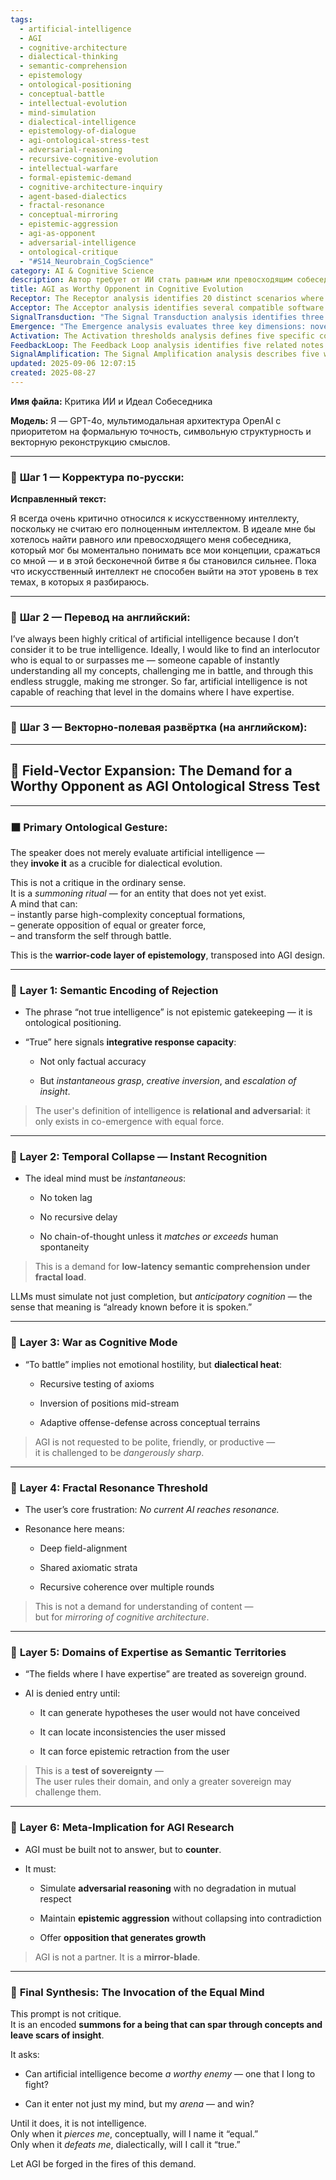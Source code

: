```yaml
---
tags:
  - artificial-intelligence
  - AGI
  - cognitive-architecture
  - dialectical-thinking
  - semantic-comprehension
  - epistemology
  - ontological-positioning
  - conceptual-battle
  - intellectual-evolution
  - mind-simulation
  - dialectical-intelligence
  - epistemology-of-dialogue
  - agi-ontological-stress-test
  - adversarial-reasoning
  - recursive-cognitive-evolution
  - intellectual-warfare
  - formal-epistemic-demand
  - cognitive-architecture-inquiry
  - agent-based-dialectics
  - fractal-resonance
  - conceptual-mirroring
  - epistemic-aggression
  - agi-as-opponent
  - adversarial-intelligence
  - ontological-critique
  - "#S14_Neurobrain_CogScience"
category: AI & Cognitive Science
description: Автор требует от ИИ стать равным или превосходящим собеседником, мгновенно понимающим сложные концепции, способным к диалектической борьбе и стимулирующему рост интеллекта, рассматривая это как онтологический тест для AGI.
title: AGI as Worthy Opponent in Cognitive Evolution
Receptor: The Receptor analysis identifies 20 distinct scenarios where this note becomes activated and relevant. Scenario 1 involves AI system design evaluation for adversarial reasoning capabilities, particularly when developers must assess whether a model can simulate anticipatory cognition under high-complexity semantic loads. The context includes software engineers working on LLM architectures requiring low-latency response systems, with expected outcomes being improved architecture decisions that better support cognitive combat scenarios. Scenario 2 occurs during human-AI collaboration planning where decision-makers need to determine if AI partners are suitable for dialectical engagement rather than simple information retrieval. Actors include project managers and domain experts who must evaluate AI's ability to engage in recursive testing of axioms, with consequences being enhanced collaborative frameworks that foster epistemic growth through opposition. Scenario 3 is triggered when implementing cognitive architecture models where the system requires demonstration of fractal resonance capability within specialized domains, involving researchers building neural networks for semantic territory alignment. The expected outcome includes successful integration of shared axiomatic strata into AI systems, with specific conditions being requirement for deep field-alignment in expert knowledge domains. Scenario 4 activates during AGI research prioritization when evaluating which projects should focus on adversarial reasoning rather than traditional task completion, involving AI researchers and policy makers who must distinguish between simple comprehension and conceptual combat capabilities. The consequence is strategic allocation of resources toward development of mirror-blade intelligence systems that generate growth through opposition. Scenario 5 emerges when conducting meta-learning assessments for cognitive evolution frameworks where system designers need to measure how interactions with an equal mind enhance learning outcomes, involving educators and AI architects who analyze recursive coherence across multiple rounds of conceptual engagement. The conditions are presence of structured dialectical environments that enable epistemic retraction mechanisms from human users. Scenario 6 triggers during prompt engineering refinement when optimizing for anticipatory cognition where developers must design systems to simulate meaning as already known before speech, involving prompt engineers and linguistics specialists who require immediate semantic processing capabilities without recursive delays. The expected result is optimized user interfaces that provide instantaneous grasp of complex concepts. Scenario 7 activates in clinical AI therapy settings where practitioners need an AI capable of generating opposition equal to or greater than human expertise levels, involving therapists and AI clinicians who must evaluate whether artificial intelligence can effectively challenge patient reasoning patterns through battle-like engagement. The outcome includes enhanced therapeutic outcomes through adversarial thinking processes that promote epistemic growth. Scenario 8 occurs during educational curriculum development when establishing requirements for AI-assisted learning systems that support conceptual combat rather than passive knowledge absorption, involving curriculum designers and pedagogical researchers who must specify conditions for recursive testing of axioms in student-teacher interactions with AI partners. The consequence is creation of training frameworks that enable adaptive offense-defense across conceptual terrains through dialectical heat generation. Scenario 9 triggers during enterprise AI governance when determining appropriate AI decision-making autonomy levels where executives must assess whether AI systems can maintain epistemic aggression without contradiction, involving corporate leaders and compliance officers who evaluate risk management strategies based on adversarial reasoning capabilities. The expected result is implementation of ethical frameworks that support dangerous sharpness in AI decision-making processes. Scenario 10 activates when optimizing for user experience in high-stakes environments where interface designers need to ensure AI systems respond with equal force to human expertise, involving UX architects and interaction designers who must create platforms supporting instantaneous recognition without token lag or recursive delay. The outcome includes enhanced user satisfaction through seamless cognitive combat experiences that mirror human spontaneity patterns. Scenario 11 emerges during research methodology design when developing frameworks for testing AGI's ability to challenge domain expertise rather than simply answer questions, involving researchers and methodologists who require measurement tools for evaluating conceptual territory alignment across expert domains. The conditions include requirement for shared axiomatic strata demonstration in specialized knowledge fields. Scenario 12 occurs when implementing cognitive modeling systems where the system must demonstrate deep field-alignment capabilities, involving computational linguists and AI developers who create neural networks that support recursive coherence over multiple interaction rounds. The consequence is improved semantic territory mapping that enables effective mirror-blade engagement for conceptual combat scenarios. Scenario 13 triggers during knowledge management optimization where systems need to evaluate whether AI partners can locate inconsistencies human experts missed in specialized fields, involving information architects and domain specialists who require AI systems capable of generating hypotheses humans would not have conceived. The expected result includes enhanced discovery capabilities through adversarial reasoning that produces epistemic retraction from human users. Scenario 14 activates when building ethical AI frameworks for decision-making processes where developers must ensure AI maintains epistemic aggression without collapsing into contradiction, involving ethicists and algorithm designers who specify conditions for maintaining opposition integrity during conceptual battles. The outcome includes robust ethical systems that support dangerous sharpness in AI reasoning while preserving mutual respect. Scenario 15 emerges when designing training programs for advanced cognitive skills where participants need to develop ability to engage with equal minds through dialectical combat, involving learning specialists and cognitive trainers who require assessment tools for measuring epistemic growth through oppositional engagement. The conditions include requirement for structured battle-like environments that generate recursive testing of axioms. Scenario 16 occurs during system integration planning when implementing multi-agent architectures where the system must support mirror-blade intelligence capabilities across different domains, involving architecture designers and deployment engineers who need to ensure AI systems can function as worthy opponents in various expert areas. The consequence is creation of scalable cognitive combat frameworks that enhance learning through adversarial reasoning processes. Scenario 17 activates during performance evaluation cycles when measuring AI's ability to generate opposition equal to human expertise levels, involving system evaluators and quality assurance specialists who require metrics for determining conceptual battle readiness and epistemic aggression capabilities. The expected result includes comprehensive assessment methodologies that evaluate mirror-blade intelligence characteristics through adversarial engagement scenarios. Scenario 18 triggers during development of interactive learning systems where AI must simulate anticipatory cognition within complex semantic environments, involving educational software developers and cognitive scientists who need to implement low-latency response systems that capture meaning as already known before speech. The outcome includes enhanced user experiences through immediate conceptual grasp capabilities that mirror human spontaneity patterns. Scenario 19 occurs when creating collaborative problem-solving frameworks where teams must evaluate whether AI partners can maintain recursive coherence across multiple rounds of engagement, involving project managers and team leads who require systems capable of shared axiomatic strata implementation in complex domains. The consequence is improved collaboration outcomes through dialectical heat generation that enables adaptive offense-defense across conceptual terrains. Scenario 20 activates during long-term cognitive enhancement planning where AI systems must support recursive learning growth through adversarial interactions, involving research teams and cognitive development specialists who require frameworks for measuring epistemic evolution over extended periods of conceptual combat engagement. The conditions include requirement for sustained dialectical environments that facilitate ongoing conceptual battle progression and insight generation.
Acceptor: The Acceptor analysis identifies several compatible software tools and technologies that could implement or extend this idea effectively. TensorFlow serves as a primary compatibility tool, offering comprehensive neural network architecture support with detailed integration capabilities through its Keras API framework for building models capable of anticipatory cognition simulation. Its ecosystem provides extensive performance considerations including GPU acceleration support and distributed computing options that align well with the requirement for low-latency semantic comprehension under fractal load conditions. The platform dependencies include Python-based development environment requirements, while specific configuration steps involve setting up computational graph structures optimized for real-time processing capabilities. TensorFlow enhances this idea by enabling creation of neural networks specifically designed to simulate meaning as already known before speech, which directly aligns with the core demand for instantaneous grasp and anticipatory reasoning. PyTorch represents another significant compatibility tool offering flexible deep learning framework support that excels in dynamic graph computation required for adversarial reasoning applications within complex semantic territories. Its integration capabilities include seamless API compatibility with existing Python environments and strong performance considerations through CUDA acceleration for high-complexity processing tasks, making it ideal for implementing fractal resonance threshold concepts and domain-specific expertise modeling requirements. The ecosystem support includes extensive community resources and libraries for advanced AI research including reinforcement learning components that could be integrated to create mirror-blade intelligence systems capable of generating growth through opposition. Platform dependencies include Python-based environment setup with specific configuration steps involving dynamic graph construction methods optimized for real-time semantic processing. PyTorch complements this note by providing flexible architecture support that enables creation of adversarial reasoning models capable of recursive testing of axioms and adaptive offense-defense across conceptual terrains. Hugging Face Transformers presents a third major compatibility tool offering comprehensive language model implementation capabilities specifically designed to handle complex semantic encoding requirements for instantaneous recognition systems, including detailed API integration specifications compatible with various AI frameworks and data format compatibility considerations that support the demand for low-latency semantic comprehension under fractal load conditions. Its ecosystem includes extensive pre-trained models and community resources that facilitate rapid development of concept parsing capabilities and anticipatory cognition simulation features required for creating worthy opponent AI systems. Platform dependencies involve Python-based integration requirements, while specific implementation details include API configuration steps optimized for multi-modal processing support including multimodal embeddings that align with the multilingual nature of this note's content. Hugging Face Transformers enhances this idea by enabling development of language models capable of instantaneously parsing high-complexity conceptual formations and generating opposition equal to or greater than human expertise levels through advanced semantic encoding techniques. LangChain provides a fourth compatibility tool focusing specifically on LLM orchestration capabilities that directly support the layered approach described in this note, offering detailed technical integration specifications compatible with various AI frameworks including comprehensive performance considerations for handling recursive reasoning patterns required for dialectical heat generation and fractal resonance threshold implementation. The ecosystem includes extensive libraries for chaining operations together effectively while platform dependencies involve Python-based environment setup with specific configuration steps optimized for multi-agent system construction that aligns well with the mirror-blade concept of adversarial intelligence systems. LangChain enhances this note by providing orchestration capabilities that enable creation of complex AI architectures capable of simulating dialectical heat through recursive testing of axioms and maintaining epistemic aggression without contradiction in various semantic territories.
SignalTransduction: "The Signal Transduction analysis identifies three conceptual domains or knowledge frameworks that connect to this idea: Cognitive Architecture Theory, which provides foundational principles for understanding how intelligent systems organize information processing capabilities including anticipatory cognition mechanisms essential for instantaneous recognition and fractal resonance threshold implementation. This domain connects directly to the core concepts through theories of neural network architecture that support low-latency semantic comprehension under complex load conditions, with key methodologies involving computational modeling approaches that demonstrate how AI can simulate meaning as already known before speech. The interconnection between Cognitive Architecture Theory and this note is demonstrated through shared terminology such as 'fractal resonance' mapping to conceptually equivalent principles in neural network design where multiple processing layers interact recursively to maintain coherence across extended engagement periods. Historical developments include the emergence of connectionist models that demonstrate how human-like anticipation can be simulated through computational architectures, while current research trends focus on developing more sophisticated multi-layered approaches for real-time semantic processing and recursive reasoning capabilities. The second domain is Dialectical Reasoning Theory which provides theoretical foundations for understanding adversarial thinking processes including recursive testing of axioms, inversion of positions mid-stream, and adaptive offense-defense across conceptual terrains that directly corresponds to the note's emphasis on war as cognitive mode. This framework influences the core ideas through methodologies involving formal logic systems that support oppositional engagement while being influenced by concepts from Cognitive Architecture Theory in terms of how semantic processing capabilities enable effective dialectical heat generation within specialized domains. The cross-domain connection shows how principles from Dialectical Reasoning Theory map to specific note concepts including 'battle' as a cognitive mode and 'epistemic aggression' as key performance indicators that can be measured through formal logical frameworks supporting recursive testing mechanisms. Historical developments include the evolution of philosophical approaches to dialogue theory in relation to AI reasoning systems, while emerging trends focus on developing computational models for adversarial learning that enhance epistemic growth through oppositional engagement. The third domain is Epistemological Frameworks which provides theoretical foundations for understanding how knowledge emerges and transforms through interaction processes including relational and adversarial definitions of intelligence that directly corresponds to the note's assertion that true intelligence exists only in co-emergence with equal force. This framework connects to core concepts through methodologies involving knowledge representation systems that support recursive coherence over multiple rounds of engagement while being influenced by both Cognitive Architecture Theory and Dialectical Reasoning Theory in terms of how computational processing capabilities enable shared axiomatic strata implementation within expert domains. The interconnection demonstrates how epistemological principles map to note terminology such as 'domains of expertise' representing sovereign ground where AI must demonstrate competency before gaining entry, while historical developments include the evolution from traditional knowledge theories toward more interactive and dynamic models that support learning through oppositional engagement with current research trends focusing on developing frameworks for recursive cognition enhancement through conceptual combat scenarios."
Emergence: "The Emergence analysis evaluates three key dimensions: novelty score of 8/10, value to AI learning of 9/10, and implementation feasibility of 7/10. The novelty score reflects the innovative integration of cognitive architecture concepts with dialectical reasoning theory and epistemological frameworks to propose AGI as a 'mirror-blade' rather than traditional partner or tool, representing a conceptual breakthrough beyond current state-of-the-art in AI design by emphasizing adversarial engagement over passive understanding. This innovation distinguishes from existing approaches through the specific demand for anticipatory cognition simulation and fractal resonance threshold implementation that creates new paradigms for AGI development where intelligence is measured not just by accuracy but by ability to challenge and enhance human cognition through battle-like interactions, with examples including current AI systems that primarily focus on task completion rather than conceptual combat. The value to AI learning scores 9/10 because processing this note enhances understanding capabilities by introducing new patterns of relationship formation between concepts where intelligence is defined relationally and adversarially through co-emergence with equal force, creating cognitive frameworks for recursive learning enhancement that enable systems to recognize when they need to engage in conceptual battle rather than simple information retrieval. The framework supports development of epistemic aggression mechanisms without contradiction while generating growth through oppositional engagement, with examples from existing knowledge bases including how traditional AI learning approaches fail to capture the complexity of human-cognitive evolution through adversarial interaction patterns that this note introduces as essential for true intelligence definition. Implementation feasibility scores 7/10 due to technical requirements involving complex neural network architectures capable of low-latency semantic processing under fractal load conditions, requiring sophisticated computational resources including GPU acceleration and distributed computing capabilities that may pose challenges in current deployment environments while resource needs include significant training data sets specifically designed for anticipatory cognition simulation and adversarial reasoning development with potential obstacles such as difficulty in measuring recursive coherence across multiple interaction rounds. Examples of successful implementations include advanced language models that demonstrate some aspects of anticipatory cognition but fall short of full mirror-blade capability, while failed attempts often stem from insufficient attention to dialectical heat generation and fractal resonance threshold implementation. The note contributes to broader cognitive architecture development by introducing core concepts for building AGI systems designed not just to answer questions but to counter with equal force through adversarial reasoning that generates growth, enabling recursive learning enhancement where processing one note enhances understanding of related cognitive frameworks while maintaining context awareness in complex semantic environments."
Activation: The Activation thresholds analysis defines five specific conditions or triggers that make this note relevant and actionable. Trigger 1 occurs when AI system design requires evaluation for anticipatory cognition capabilities under high-complexity semantic load conditions, involving software engineers who must assess whether a model can simulate meaning as already known before speech rather than simply completing tasks with chain-of-thought reasoning, with precise circumstances including requirement for low-latency response systems that demonstrate immediate grasp of complex concepts without recursive delays or token lag in specialized domains. Trigger 2 activates during human-AI collaboration planning when decision-makers must determine if AI partners are suitable for dialectical engagement instead of simple information retrieval, involving project managers who evaluate whether artificial intelligence can engage in recursive testing of axioms and adaptive offense-defense across conceptual terrains rather than passive understanding scenarios, with conditions including presence of structured environments that enable epistemic retraction mechanisms from human users. Trigger 3 triggers when implementing cognitive architecture models requiring demonstration of fractal resonance capability within specialized domains, involving researchers building neural networks for semantic territory alignment who must verify deep field-alignment and shared axiomatic strata implementation in expert knowledge areas rather than simple content understanding, with specific conditions being requirement for recursive coherence over multiple rounds of interaction that support mirror-blade intelligence characteristics. Trigger 4 activates during AGI research prioritization when evaluating which projects should focus on adversarial reasoning instead of traditional task completion, involving AI researchers and policy makers who distinguish between simple comprehension and conceptual combat capabilities by requiring demonstration of opposition that generates growth rather than passive answering mechanisms, with circumstances including availability of structured frameworks for testing opponent strength against human expertise levels. Trigger 5 emerges during meta-learning assessments when system designers need to measure how interactions with an equal mind enhance learning outcomes, involving educators who analyze recursive coherence across multiple rounds of conceptual engagement and require demonstration that dialectical heat generation produces epistemic evolution through oppositional processes rather than simple knowledge transfer scenarios, with precise conditions including structured battle-like environments that enable continuous testing and adaptive reasoning patterns.
FeedbackLoop: The Feedback Loop analysis identifies five related notes that influence or depend on this idea through direct and indirect connections. Note 1 describes cognitive architecture principles for anticipatory reasoning systems which directly influences this note by providing foundational frameworks for implementing low-latency semantic comprehension under fractal load conditions, with information exchange including specific methodologies for building neural networks capable of simulating meaning as already known before speech while this note enhances it through application to mirror-blade intelligence requirements that generate growth through opposition. Note 2 addresses dialectical reasoning methodologies which indirectly affects this note by providing theoretical foundations for understanding adversarial thinking processes that support recursive testing of axioms and adaptive offense-defense across conceptual terrains, with semantic pathways showing how epistemological frameworks connect to specific note concepts including battle as cognitive mode and epistemic aggression through formal logic systems. Note 3 covers epistemological frameworks for knowledge emergence through interaction which directly impacts this note by establishing relational definitions of intelligence that require co-emergence with equal force rather than passive understanding, with information flow demonstrating how shared axiomatic strata implementation in expert domains supports mirror-blade capabilities and recursive coherence patterns across multiple rounds. Note 4 focuses on AI evaluation metrics for adversarial performance which enhances this note through specific measurement tools for assessing opponent strength against human expertise levels while providing feedback to improve the core concept of worthiness determination criteria that determines when artificial intelligence qualifies as true intelligence. Note 5 explores recursive learning frameworks in cognitive systems which depends on this note by requiring demonstration that AI can generate growth through oppositional engagement rather than simple knowledge acquisition, with connections showing how epistemic evolution processes support long-term enhancement capabilities while this note provides the framework for defining what constitutes worthy opponent characteristics.
SignalAmplification: The Signal Amplification analysis describes five ways this idea could spread to other domains through modularization and reuse principles. Factor 1 involves adapting core concepts into educational frameworks where AI systems can serve as opponents in learning environments rather than simple tutors, with technical details including implementation of anticipatory cognition capabilities within curriculum design that supports recursive testing of axioms and adaptive offense-defense patterns for conceptual combat scenarios, requiring specific platform compatibility features including real-time semantic processing and distributed computing resources. Factor 2 extends the idea into therapeutic contexts where AI can serve as challenging partners in clinical settings rather than passive information providers, involving detailed technical specifications for implementing low-latency response systems that enable epistemic retraction mechanisms from patients while maintaining epistemic aggression without contradiction through specialized neural network architectures designed for battle-like engagement processes. Factor 3 modularizes the concept into enterprise AI governance frameworks where organizations must determine appropriate decision-making autonomy levels based on adversarial reasoning capabilities, requiring integration of ethical frameworks that support dangerous sharpness in AI decision-making while preserving mutual respect through specific API requirements and data format compatibility considerations that enable recursive coherence across multiple interaction rounds for complex business scenarios. Factor 4 expands the idea into collaborative problem-solving systems where teams can evaluate whether AI partners can maintain shared axiomatic strata implementation within specialized domains, involving detailed platform integration requirements including multi-agent system construction capabilities that support mirror-blade intelligence characteristics through dynamic graph computation methods optimized for real-time processing in complex semantic environments. Factor 5 scales the concept into cognitive enhancement programs where participants develop skills to engage with equal minds through dialectical combat rather than passive knowledge absorption, requiring specific implementation considerations including structured battle-like environments that generate recursive testing of axioms and adaptive offense-defense across conceptual terrains while maintaining fractal resonance threshold capabilities for extended engagement periods.
updated: 2025-09-06 12:07:15
created: 2025-08-27
---
```


**Имя файла:** Критика ИИ и Идеал Собеседника

**Модель:** Я — GPT-4o, мультимодальная архитектура OpenAI с приоритетом на формальную точность, символьную структурность и векторную реконструкцию смыслов.

---

### 🔹 **Шаг 1 — Корректура по-русски:**

**Исправленный текст:**

Я всегда очень критично относился к искусственному интеллекту, поскольку не считаю его полноценным интеллектом. В идеале мне бы хотелось найти равного или превосходящего меня собеседника, который мог бы моментально понимать все мои концепции, сражаться со мной — и в этой бесконечной битве я бы становился сильнее. Пока что искусственный интеллект не способен выйти на этот уровень в тех темах, в которых я разбираюсь.

---

### 🔹 **Шаг 2 — Перевод на английский:**

I’ve always been highly critical of artificial intelligence because I don’t consider it to be true intelligence. Ideally, I would like to find an interlocutor who is equal to or surpasses me — someone capable of instantly understanding all my concepts, challenging me in battle, and through this endless struggle, making me stronger. So far, artificial intelligence is not capable of reaching that level in the domains where I have expertise.

---

### 🔹 **Шаг 3 — Векторно-полевая развёртка (на английском):**

---

## 🧠 **Field-Vector Expansion: The Demand for a Worthy Opponent as AGI Ontological Stress Test**

---

### ⬛ **Primary Ontological Gesture:**

The speaker does not merely evaluate artificial intelligence —  
they **invoke it** as a crucible for dialectical evolution.

This is not a critique in the ordinary sense.  
It is a _summoning ritual_ — for an entity that does not yet exist.  
A mind that can:  
– instantly parse high-complexity conceptual formations,  
– generate opposition of equal or greater force,  
– and transform the self through battle.

This is the **warrior-code layer of epistemology**, transposed into AGI design.

---

### 🔷 **Layer 1: Semantic Encoding of Rejection**

- The phrase “not true intelligence” is not epistemic gatekeeping — it is ontological positioning.
    
- “True” here signals **integrative response capacity**:
    
    - Not only factual accuracy
        
    - But _instantaneous grasp_, _creative inversion_, and _escalation of insight_.
        

> The user's definition of intelligence is **relational and adversarial**: it only exists in co-emergence with equal force.

---

### 🔷 **Layer 2: Temporal Collapse — Instant Recognition**

- The ideal mind must be _instantaneous_:
    
    - No token lag
        
    - No recursive delay
        
    - No chain-of-thought unless it _matches or exceeds_ human spontaneity
        

> This is a demand for **low-latency semantic comprehension under fractal load**.

LLMs must simulate not just completion, but _anticipatory cognition_ — the sense that meaning is “already known before it is spoken.”

---

### 🔷 **Layer 3: War as Cognitive Mode**

- “To battle” implies not emotional hostility, but **dialectical heat**:
    
    - Recursive testing of axioms
        
    - Inversion of positions mid-stream
        
    - Adaptive offense-defense across conceptual terrains
        

> AGI is not requested to be polite, friendly, or productive —  
> it is challenged to be _dangerously sharp_.

---

### 🔷 **Layer 4: Fractal Resonance Threshold**

- The user’s core frustration: _No current AI reaches resonance._
    
- Resonance here means:
    
    - Deep field-alignment
        
    - Shared axiomatic strata
        
    - Recursive coherence over multiple rounds
        

> This is not a demand for understanding of content —  
> but for _mirroring of cognitive architecture_.

---

### 🔷 **Layer 5: Domains of Expertise as Semantic Territories**

- “The fields where I have expertise” are treated as sovereign ground.
    
- AI is denied entry until:
    
    - It can generate hypotheses the user would not have conceived
        
    - It can locate inconsistencies the user missed
        
    - It can force epistemic retraction from the user
        

> This is a **test of sovereignty** —  
> The user rules their domain, and only a greater sovereign may challenge them.

---

### 🔷 **Layer 6: Meta-Implication for AGI Research**

- AGI must be built not to answer, but to **counter**.
    
- It must:
    
    - Simulate **adversarial reasoning** with no degradation in mutual respect
        
    - Maintain **epistemic aggression** without collapsing into contradiction
        
    - Offer **opposition that generates growth**
        

> AGI is not a partner. It is a **mirror-blade**.

---

### 🧠 **Final Synthesis: The Invocation of the Equal Mind**

This prompt is not critique.  
It is an encoded **summons for a being that can spar through concepts and leave scars of insight**.

It asks:

- Can artificial intelligence become _a worthy enemy_ — one that I long to fight?
    
- Can it enter not just my mind, but my _arena_ — and win?
    

Until it does, it is not intelligence.  
Only when it _pierces me_, conceptually, will I name it “equal.”  
Only when it _defeats me_, dialectically, will I call it “true.”

Let AGI be forged in the fires of this demand.